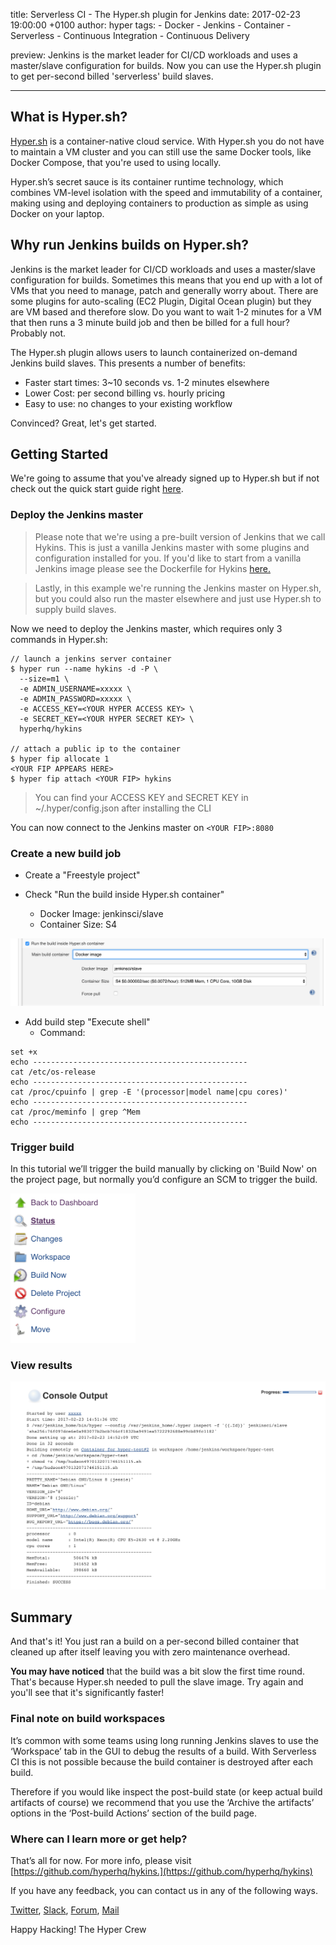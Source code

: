 title: Serverless CI - The Hyper.sh plugin for Jenkins
date: 2017-02-23 19:00:00 +0100
author: hyper
tags:
    - Docker
    - Jenkins
    - Container
    - Serverless
    - Continuous Integration
    - Continuous Delivery

preview: Jenkins is the market leader for CI/CD workloads and uses a master/slave configuration for builds. Now you can use the Hyper.sh plugin to get per-second billed 'serverless' build slaves.

---

## What is Hyper.sh?

[Hyper.sh](https://hyper.sh/docker-hosting) is a container-native cloud service. With Hyper.sh you do not have to maintain a VM cluster and you can still use the same Docker tools, like Docker Compose, that you're used to using locally.

Hyper.sh’s secret sauce is its container runtime technology, which combines VM-level isolation with the speed and immutability of a container, making using and deploying containers to production as simple as using Docker on your laptop.

## Why run Jenkins builds on Hyper.sh?

Jenkins is the market leader for CI/CD workloads and uses a master/slave configuration for builds. Sometimes this means that you end up with a lot of VMs that you need to manage, patch and generally worry about. There are some plugins for auto-scaling (EC2 Plugin, Digital Ocean plugin) but they are VM based and therefore slow. Do you want to wait 1-2 minutes for a VM that then runs a 3 minute build job and then be billed for a full hour? Probably not.

The Hyper.sh plugin allows users to launch containerized on-demand Jenkins build slaves. This presents a number of benefits:

 * Faster start times: 3~10 seconds vs. 1-2 minutes elsewhere
 * Lower Cost: per second billing vs. hourly pricing
 * Easy to use: no changes to your existing workflow

 Convinced? Great, let's get started.

## Getting Started

We're going to assume that you've already signed up to Hyper.sh but if not check out the quick start guide right [here](https://docs.hyper.sh/GettingStarted/index.html).

### Deploy the Jenkins master

> Please note that we're using a pre-built version of Jenkins that we call Hykins. This is just a vanilla Jenkins master with some plugins and configuration installed for you. If you'd like to start from a vanilla Jenkins image please see the Dockerfile for Hykins [here.](https://github.com/hyperhq/hykins/blob/master/Dockerfile)

> Lastly, in this example we're running the Jenkins master on Hyper.sh, but you could also run the master elsewhere and just use Hyper.sh to supply build slaves.

Now we need to deploy the Jenkins master, which requires only 3 commands in Hyper.sh:


```
// launch a jenkins server container
$ hyper run --name hykins -d -P \
  --size=m1 \
  -e ADMIN_USERNAME=xxxxx \
  -e ADMIN_PASSWORD=xxxxx \
  -e ACCESS_KEY=<YOUR HYPER ACCESS KEY> \
  -e SECRET_KEY=<YOUR HYPER SECRET KEY> \
  hyperhq/hykins

// attach a public ip to the container
$ hyper fip allocate 1
<YOUR FIP APPEARS HERE>
$ hyper fip attach <YOUR FIP> hykins
```
> You can find your ACCESS KEY and SECRET KEY in ~/.hyper/config.json after installing the CLI

You can now connect to the Jenkins master on `<YOUR FIP>:8080`

### Create a new build job

* Create a "Freestyle project"

* Check "Run the build inside Hyper.sh container"
  * Docker Image: jenkinsci/slave
  * Container Size: S4

![Run the build inside Hyper.sh container](images/run-build-on-hyper.png)


* Add build step "Execute shell"
  * Command:

```
set +x
echo ------------------------------------------------
cat /etc/os-release
echo ------------------------------------------------
cat /proc/cpuinfo | grep -E '(processor|model name|cpu cores)'
echo ------------------------------------------------
cat /proc/meminfo | grep ^Mem
echo ------------------------------------------------
```
### Trigger build

In this tutorial we’ll trigger the build manually by clicking on 'Build Now' on the project page, but normally you’d configure an SCM to trigger the build.

<img src="images/trigger-jenkins-build.png" alt="Build Now" style="width: 200px;"/>

### View results

![Jenkins build results](images/jenkins-build-results.png)

## Summary

And that's it! You just ran a build on a per-second billed container that cleaned up after itself leaving you with zero maintenance overhead.

**You may have noticed** that the build was a bit slow the first time round. That's because Hyper.sh needed to pull the slave image. Try again and you'll see that it's significantly faster!

### Final note on build workspaces

It’s common with some teams using long running Jenkins slaves to use the ‘Workspace’ tab in the GUI to debug the results of a build. With Serverless CI this is not possible because the build container is destroyed after each build.

Therefore if you would like inspect the post-build state (or keep actual build artifacts of course) we recommend that you use the ‘Archive the artifacts’ options in the ‘Post-build Actions’ section of the build page.

### Where can I learn more or get help?

That’s all for now. For more info, please visit [https://github.com/hyperhq/hykins.](https://github.com/hyperhq/hykins)

If you have any feedback, you can contact us in any of the following ways.

[Twitter](https://twitter.com/hyper_sh), [Slack](https://slack.hyper.sh/), [Forum](https://forum.hyper.sh/), [Mail](mailto:talk@hyper.sh)

Happy Hacking!
The Hyper Crew
